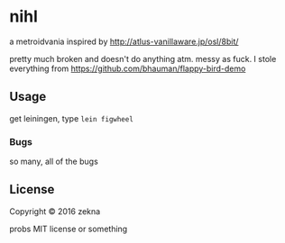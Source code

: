 # nihl

a metroidvania inspired by http://atlus-vanillaware.jp/osl/8bit/

pretty much broken and doesn't do anything atm.  messy as fuck.
I stole everything from https://github.com/bhauman/flappy-bird-demo

## Usage

get leiningen, type `lein figwheel`

### Bugs

so many, all of the bugs

## License

Copyright © 2016 zekna

probs MIT license or something
